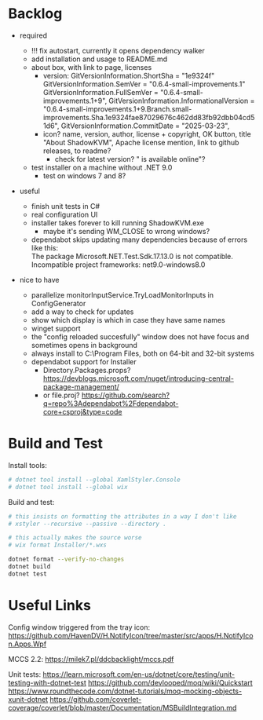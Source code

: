 Backlog
=======

- required
   - !!! fix autostart, currently it opens dependency walker
   - add installation and usage to README.md
   - about box, with link to page, licenses
      - version:
         GitVersionInformation.ShortSha = "1e9324f"
         GitVersionInformation.SemVer = "0.6.4-small-improvements.1"
         GitVersionInformation.FullSemVer = "0.6.4-small-improvements.1+9",
         GitVersionInformation.InformationalVersion = "0.6.4-small-improvements.1+9.Branch.small-improvements.Sha.1e9324fae87029676c462dd83fb92dbb04cd51d6",
         GitVersionInformation.CommitDate = "2025-03-23",
      - icon? name, version, author, license + copyright, OK button, title "About ShadowKVM", Apache license mention, link to github releases, to readme?
         - check for latest version? "<version xyz> is available online"?
   - test installer on a machine without .NET 9.0
      - test on windows 7 and 8?

- useful
   - finish unit tests in C#
   - real configuration UI
   - installer takes forever to kill running ShadowKVM.exe
      - maybe it's sending WM_CLOSE to wrong windows?
   - dependabot skips updating many dependencies because of errors like this:  
     The package Microsoft.NET.Test.Sdk.17.13.0 is not compatible. Incompatible project frameworks: net9.0-windows8.0

- nice to have
   - parallelize monitorInputService.TryLoadMonitorInputs in ConfigGenerator
   - add a way to check for updates
   - show which display is which in case they have same names
   - winget support
   - the "config reloaded succesfully" window does not have focus and sometimes opens in background
   - always install to C:\Program Files, both on 64-bit and 32-bit systems
   - dependabot support for Installer
       - Directory.Packages.props? https://devblogs.microsoft.com/nuget/introducing-central-package-management/
       - or file.proj? https://github.com/search?q=repo%3Adependabot%2Fdependabot-core+csproj&type=code

Build and Test
==============

Install tools:
```sh
# dotnet tool install --global XamlStyler.Console
# dotnet tool install --global wix
```

Build and test:
```sh
# this insists on formatting the attributes in a way I don't like
# xstyler --recursive --passive --directory .

# this actually makes the source worse
# wix format Installer/*.wxs

dotnet format --verify-no-changes
dotnet build
dotnet test
```

Useful Links
============

Config window triggered from the tray icon:
https://github.com/HavenDV/H.NotifyIcon/tree/master/src/apps/H.NotifyIcon.Apps.Wpf

MCCS 2.2:
https://milek7.pl/ddcbacklight/mccs.pdf

Unit tests:
https://learn.microsoft.com/en-us/dotnet/core/testing/unit-testing-with-dotnet-test
https://github.com/devlooped/moq/wiki/Quickstart
https://www.roundthecode.com/dotnet-tutorials/moq-mocking-objects-xunit-dotnet
https://github.com/coverlet-coverage/coverlet/blob/master/Documentation/MSBuildIntegration.md
